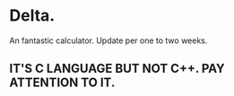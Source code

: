 # Delta.
An fantastic calculator.
Update per one to two weeks.
## IT'S C LANGUAGE BUT NOT C++. PAY ATTENTION TO IT.
